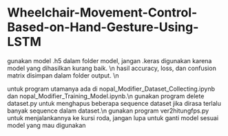 # Wheelchair-Movement-Control-Based-on-Hand-Gesture-Using-LSTM
 
gunakan model .h5 dalam folder model, jangan .keras digunakan karena model yang dihasilkan kurang baik. \n
hasil accuracy, loss, dan confusion matrix disimpan dalam folder output. \n

untuk program utamanya ada di nopal_Modifier_Dataset_Collecting.ipynb dan nopal_Modifier_Training_Model.ipynb.\n
gunakan program delete dataset.py untuk menghapus beberapa sequence dataset jika dirasa terlalu banyak sequence dalam dataset.\n
gunakan program ver2hitungfps.py untuk menjalankannya ke kursi roda, jangan lupa untuk ganti model sesuai model yang mau digunakan
